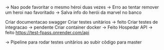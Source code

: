 -> Nao pode favoritar o mesmo héroi duas vezes
-> Erro ao tentar remover um heroi nao favoritado
-> Salva info do herói da marvel no banco

Criar documentacao swagger
Criar testes unitários -> feito
Criar testes de integracao -> pendente
Criar container docker -> Feito
Hospedar API
-> feito https://test-fpass.onrender.com/api

-> Pipeline para rodar testes unitãrios ao subir cõdigo para master
